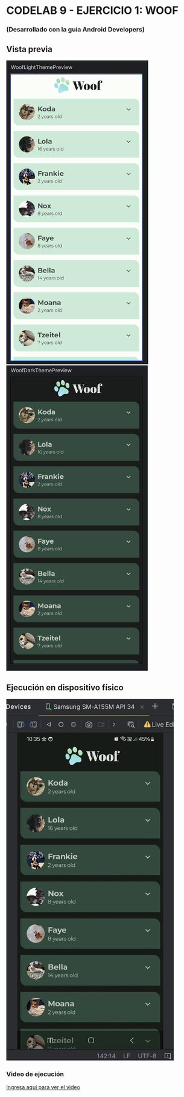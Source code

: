 # CODELAB 9 - EJERCICIO 1: WOOF
### (Desarrollado con la guía Android Developers)

## Vista previa
![imagen_1](vista_previa_1.png)
![imagen_1](vista_previa_2.png)

## Ejecución en dispositivo físico
![imagen_2](vista_ejecucion.png)

### Video de ejecución
[Ingresa aquí para ver el video](https://photos.app.goo.gl/mqiDf2r88rGpuxQd9)